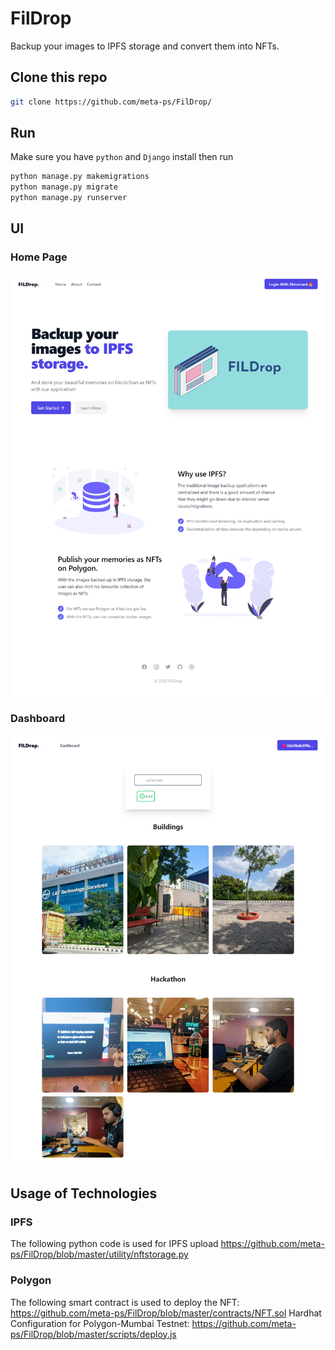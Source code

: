 # FilDrop

Backup your images to IPFS storage and convert them into NFTs.


## Clone this repo

```bash
git clone https://github.com/meta-ps/FilDrop/
```

## Run

Make sure you have `python` and `Django` install then run

```python
python manage.py makemigrations
python manage.py migrate
python manage.py runserver
```

## UI

### Home Page

![home](assets/Home.png)


### Dashboard

![dashboard](assets/Dashboard.png)

## Usage of Technologies

### IPFS

The following python code is used for IPFS upload
https://github.com/meta-ps/FilDrop/blob/master/utility/nftstorage.py

### Polygon

The following smart contract is used to deploy the NFT:
https://github.com/meta-ps/FilDrop/blob/master/contracts/NFT.sol
Hardhat Configuration for Polygon-Mumbai Testnet:
https://github.com/meta-ps/FilDrop/blob/master/scripts/deploy.js
